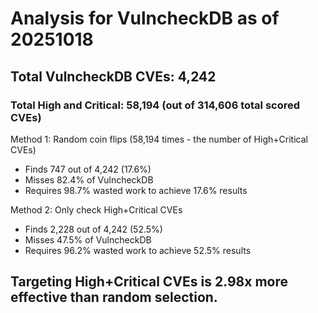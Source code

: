 # Analysis for VulncheckDB as of 20251018

## Total VulncheckDB CVEs: 4,242
### Total High and Critical: 58,194 (out of 314,606 total scored CVEs)

Method 1: Random coin flips (58,194 times - the number of High+Critical CVEs)
  - Finds 747 out of 4,242 (17.6%)
  - Misses 82.4% of VulncheckDB
  - Requires 98.7% wasted work to achieve 17.6% results

Method 2: Only check High+Critical CVEs
  - Finds 2,228 out of 4,242 (52.5%)
  - Misses 47.5% of VulncheckDB
  - Requires 96.2% wasted work to achieve 52.5% results

## Targeting High+Critical CVEs is 2.98x more effective than random selection.
